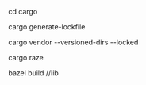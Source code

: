 cd cargo

cargo generate-lockfile

cargo vendor --versioned-dirs --locked

cargo raze

bazel build //lib